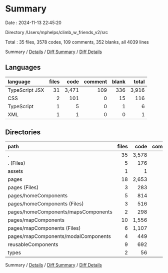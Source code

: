 # Summary

Date : 2024-11-13 22:45:20

Directory /Users/mphelps/climb_w_friends_v2/src

Total : 35 files, 3578 codes, 109 comments, 352 blanks, all 4039 lines

Summary / [Details](details.md) / [Diff Summary](diff.md) / [Diff Details](diff-details.md)

## Languages

| language       | files |  code | comment | blank | total |
| :------------- | ----: | ----: | ------: | ----: | ----: |
| TypeScript JSX |    31 | 3,471 |     109 |   336 | 3,916 |
| CSS            |     2 |   101 |       0 |    15 |   116 |
| TypeScript     |     1 |     5 |       0 |     1 |     6 |
| XML            |     1 |     1 |       0 |     0 |     1 |

## Directories

| path                                | files |  code | comment | blank | total |
| :---------------------------------- | ----: | ----: | ------: | ----: | ----: |
| .                                   |    35 | 3,578 |     109 |   352 | 4,039 |
| . (Files)                           |     5 |   176 |      34 |    34 |   244 |
| assets                              |     1 |     1 |       0 |     0 |     1 |
| pages                               |    18 | 2,653 |      71 |   247 | 2,971 |
| pages (Files)                       |     3 |   283 |      16 |    51 |   350 |
| pages/homeComponents                |     5 |   814 |       1 |    39 |   854 |
| pages/homeComponents (Files)        |     3 |   516 |       0 |    19 |   535 |
| pages/homeComponents/mapsComponents |     2 |   298 |       1 |    20 |   319 |
| pages/mapComponents                 |    10 | 1,556 |      54 |   157 | 1,767 |
| pages/mapComponents (Files)         |     6 | 1,107 |      47 |    82 | 1,236 |
| pages/mapComponents/modalComponents |     4 |   449 |       7 |    75 |   531 |
| reusableComponents                  |     9 |   692 |       4 |    64 |   760 |
| types                               |     2 |    56 |       0 |     7 |    63 |

Summary / [Details](details.md) / [Diff Summary](diff.md) / [Diff Details](diff-details.md)
